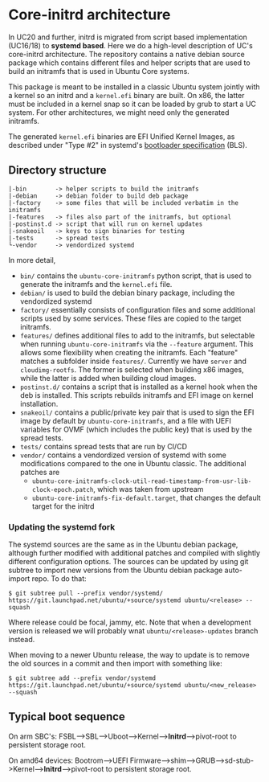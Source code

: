 # Core-initrd architecture

In UC20 and further, initrd is migrated from script based
implementation (UC16/18) to **systemd based**. Here we do a high-level
description of UC's core-initrd architecture. The repository contains
a native debian source package which contains different files and
helper scripts that are used to build an initramfs that is used in
Ubuntu Core systems.

This package is meant to be installed in a classic Ubuntu system
jointly with a kernel so an initrd and a `kernel.efi` binary are
built. On x86, the latter must be included in a kernel snap so it can
be loaded by grub to start a UC system. For other architectures, we
might need only the generated initramfs.

The generated `kernel.efi` binaries are EFI Unified Kernel Images, as
described under "Type #2" in systemd's [bootloader
specification](https://systemd.io/BOOT_LOADER_SPECIFICATION/) (BLS).

## Directory structure

```
|-bin        -> helper scripts to build the initramfs
|-debian     -> debian folder to build deb package
|-factory    -> some files that will be included verbatim in the initramfs
|-features   -> files also part of the initramfs, but optional
|-postinst.d -> script that will run on kernel updates
|-snakeoil   -> keys to sign binaries for testing
|-tests      -> spread tests
└-vendor     -> vendordized systemd
```

In more detail,

- `bin/` contains the `ubuntu-core-initramfs` python script, that is
  used to generate the initramfs and the `kernel.efi` file.
- `debian/` is used to build the debian binary package, including the
  vendordized systemd
- `factory/` essentially consists of configuration files and some
  additional scripts used by some services. These files are copied to
  the target initramfs.
- `features/` defines additional files to add to the initramfs, but
  selectable when running `ubuntu-core-initramfs` via the `--feature`
  argument. This allows some flexibility when creating the
  initramfs. Each "feature" matches a subfolder inside
  `features/`. Currently we have `server` and `cloudimg-rootfs`. The
  former is selected when building x86 images, while the latter is
  added when building cloud images.
- `postinst.d/` contains a script that is installed as a kernel hook
  when the deb is installed. This scripts rebuilds initramfs and EFI
  image on kernel installation.
- `snakeoil/` contains a public/private key pair that is used to sign
  the EFI image by default by `ubuntu-core-initramfs`, and a file with
  UEFI variables for OVMF (which includes the public key) that is
  used by the spread tests.
- `tests/` contains spread tests that are run by CI/CD
- `vendor/` contains a vendordized version of systemd with some
  modifications compared to the one in Ubuntu classic. The additional
  patches are
    - `ubuntu-core-initramfs-clock-util-read-timestamp-from-usr-lib-clock-epoch.patch`,
       which was taken from upstream
    - `ubuntu-core-initramfs-fix-default.target`, that changes the default
      target for the initrd

### Updating the systemd fork

The systemd sources are the same as in the Ubuntu debian package,
although further modified with additional patches and compiled with
slightly different configuration options. The sources can be updated
by using git subtree to import new versions from the Ubuntu debian
package auto-import repo. To do that:

    $ git subtree pull --prefix vendor/systemd/ https://git.launchpad.net/ubuntu/+source/systemd ubuntu/<release> --squash

Where release could be focal, jammy, etc. Note that when a development
version is released we will probably wnat `ubuntu/<release>-updates`
branch instead.

When moving to a newer Ubuntu release, the way to update is to remove
the old sources in a commit and then import with something like:

    $ git subtree add --prefix vendor/systemd https://git.launchpad.net/ubuntu/+source/systemd ubuntu/<new_release> --squash

## Typical boot sequence 

On arm SBC's:
FSBL-->SBL-->Uboot-->Kernel-->**Initrd**-->pivot-root to persistent storage root.

On amd64 devices:
Bootrom-->UEFI Firmware-->shim-->GRUB-->sd-stub->Kernel-->**Initrd**-->pivot-root to persistent storage root.
